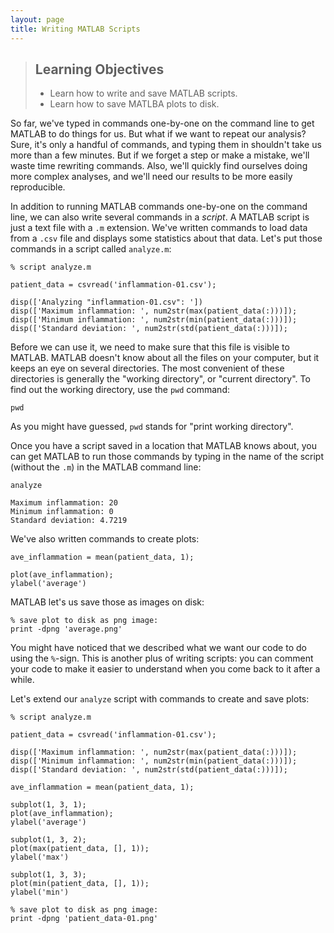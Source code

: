```yaml
---
layout: page
title: Writing MATLAB Scripts
---
```


> ## Learning Objectives
> * Learn how to write and save MATLAB scripts.
> * Learn how to save MATLBA plots to disk.

So far, we've typed in commands one-by-one on the command line
to get MATLAB to do things for us. But what if we want to repeat
our analysis? Sure, it's only a handful of commands,
and typing them in shouldn't take
us more than a few minutes. But if we forget a step or make a mistake,
we'll waste time rewriting commands. Also, we'll quickly find ourselves
doing more complex analyses, and we'll need our results to
be more easily reproducible.

In addition to running MATLAB commands one-by-one on the
command line, we can
also write several commands in a _script_. A MATLAB script
is just a text file with a `.m` extension. We've written
commands to load data from a `.csv` file and
displays some statistics about that data. Let's
put those commands in a script called `analyze.m`:

~~~{.matlab}
% script analyze.m

patient_data = csvread('inflammation-01.csv');

disp(['Analyzing "inflammation-01.csv": '])
disp(['Maximum inflammation: ', num2str(max(patient_data(:)))]);
disp(['Minimum inflammation: ', num2str(min(patient_data(:)))]);
disp(['Standard deviation: ', num2str(std(patient_data(:)))]);
~~~

Before we can use it, we need to make sure that this file is
visible to MATLAB. MATLAB doesn't know about all the files on your
computer, but it keeps an eye on several directories.
The most convenient of these directories is generally the
"working directory", or "current directory". To find out the
working directory, use the `pwd` command:

~~~{.matlab}
pwd
~~~

As you might have guessed, `pwd` stands for "print working directory".

Once you have a script saved in a location that MATLAB knows about,
you can get MATLAB to run those commands by typing in the name
of the script (without the `.m`) in the MATLAB command line:

~~~{.matlab}
analyze
~~~

~~~{.matlab}
Maximum inflammation: 20
Minimum inflammation: 0
Standard deviation: 4.7219
~~~

We've also written commands to create plots:

~~~{.matlab}
ave_inflammation = mean(patient_data, 1);

plot(ave_inflammation);
ylabel('average')
~~~

MATLAB let's us save those as
images on disk:

~~~{.matlab}
% save plot to disk as png image:
print -dpng 'average.png'
~~~

You might have noticed that we described what we want 
our code to do using the `%`-sign.
This is another plus of writing scripts: you can comment
your code to make it easier to understand when you come
back to it after a while. 

Let's extend our `analyze` script with commands to
create and save plots:

~~~{.matlab}
% script analyze.m

patient_data = csvread('inflammation-01.csv');

disp(['Maximum inflammation: ', num2str(max(patient_data(:)))]);
disp(['Minimum inflammation: ', num2str(min(patient_data(:)))]);
disp(['Standard deviation: ', num2str(std(patient_data(:)))]);

ave_inflammation = mean(patient_data, 1);

subplot(1, 3, 1);
plot(ave_inflammation);
ylabel('average')

subplot(1, 3, 2);
plot(max(patient_data, [], 1));
ylabel('max')

subplot(1, 3, 3);
plot(min(patient_data, [], 1));
ylabel('min')

% save plot to disk as png image:
print -dpng 'patient_data-01.png'
~~~
